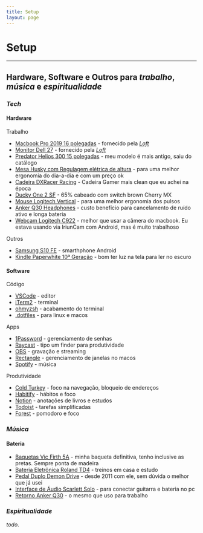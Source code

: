 ```yaml
---
title: Setup
layout: page
---
```


# Setup

---

## Hardware, Software e Outros para *trabalho*, *música* e *espiritualidade*

<div class="breaker"></div>

### *Tech*

#### Hardware

Trabalho
- [Macbook Pro 2019 16 polegadas](https://support.apple.com/kb/SP809) - fornecido pela *[Loft](https://loft.com.br/)*
- [Monitor Dell 27](https://www.dell.com/pt-br/shop/monitor-dell-de-27-p2720d/apd/210-aulk/monitores-e-acess%C3%B3rios) - fornecido pela *[Loft](https://loft.com.br/)*
- [Predator Helios 300 15 polegadas](https://www.acer.com/ac/pt/PT/content/predator-models/laptops/predatorhelios300) - meu modelo é mais antigo, saiu do catálogo
- [Mesa Husky com Regulagem elétrica de altura](https://www.kabum.com.br/produto/135440/mesa-office-husky-technologies-900-preto-regulagem-de-altura-automatica-memorizacao-4-usuarios-anti-esmagamento-htct001) - para uma melhor ergonomia do dia-a-dia e com um preço ok
- [Cadeira DXRacer Racing](https://www.dxracer.com.br/cadeira-dxracer-racing-rw01n-8-p985975) - Cadeira Gamer mais clean que eu achei na época
- [Ducky One 2 SF](https://www.duckychannel.com.tw/en/Ducky-One2-SF) - 65% cabeado com switch brown Cherry MX
- [Mouse Logitech Vertical](https://www.logitech.com/pt-br/products/mice/mx-vertical-ergonomic-mouse.910-005447.html) - para uma melhor ergonomia dos pulsos
- [Anker Q30 Headphones](https://www.anker.com/products/variant/life-q30/A3028011) - custo benefício para cancelamento de ruído ativo e longa bateria
- [Webcam Logitech C922](https://www.logitech.com/pt-br/products/webcams/c922-pro-stream-webcam.html) - melhor que usar a câmera do macbook. Eu estava usando via IriunCam com Android, mas é muito trabalhoso

Outros
- [Samsung S10 FE](https://www.samsung.com/br/smartphones/galaxy-s20/galaxy-s20-fe/) - smarthphone Android
- [Kindle Paperwhite 10ª Geração](https://www.amazon.com.br/kindle/s?k=kindle) - bom ter luz na tela para ler no escuro

#### Software

Código
- [VSCode](https://code.visualstudio.com/) - editor
- [iTerm2](https://iterm2.com/) - terminal
- [ohmyzsh](https://ohmyz.sh/) - acabamento do terminal
- [.dotfiles](https://github.com/sergiokopplin/.dotfiles) - para linux e macos

Apps
- [1Password](https://1password.com/pt/) - gerenciamento de senhas
- [Raycast](https://www.raycast.com/) - tipo um finder para produtividade
- [OBS](https://obsproject.com/pt-br/download) - gravação e streaming
- [Rectangle](https://rectangleapp.com/) - gerenciamento de janelas no macos
- [Spotify](https://www.spotify.com/) - música

Produtividade
- [Cold Turkey](https://getcoldturkey.com/) - foco na navegação, bloqueio de endereços
- [Habitify](https://www.habitify.me/) - hábitos e foco
- [Notion](https://www.notion.so/pt-br) - anotações de livros e estudos
- [Todoist](https://todoist.com/) - tarefas simplificadas
- [Forest](https://www.forestapp.cc/) - pomodoro e foco

<div class="breaker"></div>

### *Música*

#### Bateria

- [Baquetas Vic Firth 5A](https://vicfirth.zildjian.com/sticks1/drumset/american-classic.html) - minha baqueta definitiva, tenho inclusive as pretas. Sempre ponta de madeira
- [Bateria Eletrônica Roland TD4](https://www.google.com/search?q=roland+td+4&oq=roland+td+4) - treinos em casa e estudo
- [Pedal Duplo Demon Drive](https://pearldrum.com/global/products/drum-pedals/demon-drive-3000-series) - desde 2011 com ele, sem dúvida o melhor que já usei
- [Interface de Áudio Scarlett Solo](https://focusrite.com/pt-br/usb-audio-interface/scarlett/scarlett-solo) - para conectar guitarra e bateria no pc
- [Retorno Anker Q30](https://www.anker.com/products/variant/life-q30/A3028011) - o mesmo que uso para trabalho

<div class="breaker"></div>

### *Espiritualidade*

*todo*.
